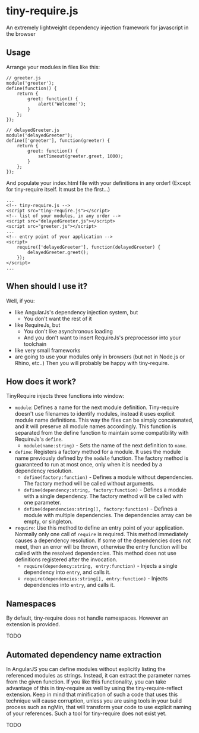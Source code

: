 tiny-require.js
===============

An extremely lightweight dependency injection framework for javascript in the browser

Usage
-----

Arrange your modules in files like this:

```
// greeter.js
module('greeter');
define(function() {
	return {
		greet: function() {
			alert('Welcome!');
		}
	};
});
```
```
// delayedGreeter.js
module('delayedGreeter');
define(['greeter'], function(greeter) {
	return {
		greet: function() {
			setTimeout(greeter.greet, 1000);
		}
	};
});
```

And populate your index.html file with your definitions in any order! (Except for tiny-require itself. It must be the first...)

```
...
<!-- tiny-require.js -->
<script src="tiny-require.js"></script>
<!-- list of your modules, in any order -->
<script src="delayedGreeter.js"></script>
<script src="greeter.js"></script>
...
<!-- entry point of your application -->
<script>
	require(['delayedGreeter'], function(delayedGreeter) {
		delayedGreeter.greet();
	});
</script>
...
```

When should I use it?
---------------------
Well, if you:
   * like AngularJs's dependency injection system, but
      * You don't want the rest of it
   * like RequireJs, but
      * You don't like asynchronous loading
      * And you don't want to insert RequireJs's preprocessor into your toolchain
   * like very small frameworks
   * are going to use your modules only in browsers (but not in Node.js or Rhino, etc..)
Then you will probably be happy with tiny-require.

How does it work?
-----------------
TinyRequire injects three functions into window:
   * ```module```: Defines a name for the next module definition. Tiny-require doesn't use filenames to identify modules, instead it uses explicit module name definitions. This way the files can be simply concatenated, and it will preserve all module names accordingly. This function is separated from the define function to maintain some compatibility with RequireJs's ```define```.
      * ```module(name:string)``` - Sets the name of the next definition to ```name```.
   * ```define```: Registers a factory method for a module. It uses the module name previously defined by the ```module``` function. The factory method is guaranteed to run at most once, only when it is needed by a dependency resolution.
      * ```define(factory:function)``` - Defines a module without dependencies. The factory method will be called without arguments.
      * ```define(dependency:string, factory:function)``` - Defines a module with a single dependency. The factory method will be called with one parameter.
      * ```define(dependencies:string[], factory:function)``` - Defines a module with multiple dependencies. The dependencies array can be empty, or singleton. 
   * ```require```: Use this method to define an entry point of your application. Normally only one call of ```require``` is required. This method immediately causes a dependency resolution. If some of the dependencies does not meet, then an error will be thrown, otherwise the entry function will be called with the resolved dependencies. This method does not use definitions registered after the invocation.
      * ```require(dependency:string, entry:function)``` - Injects a single dependency into ```entry```, and calls it.
      * ```require(dependencies:string[], entry:function)``` - Injects dependencies into ```entry```, and calls it.

Namespaces
----------

By default, tiny-require does not handle namespaces. However an extension is provided.

TODO

Automated dependency name extraction
------------------------------------

In AngularJS you can define modules without explicitly listing the referenced modules as strings. Instead, it can extract the parameter names from the given function. If you like this functionality, you can take advantage of this in tiny-require as well by using the tiny-require-reflect extension.
Keep in mind that minification of such a code that uses this technique will cause corruption, unless you are using tools in your build process such as ngMin, that will transform your code to use explicit naming of your references. Such a tool for tiny-require does not exist yet.

TODO
